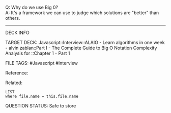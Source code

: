 Q: Why do we use Big 0?  
A: It's a framework we can use to judge which solutions are "better" than others.
<!--ID: 1693658198204-->

---

DECK INFO

TARGET DECK: Javascript::Interview::ALAIO - Learn algorithms in one week - alvin zablan::Part I - The Complete Guide to Big O Notation Complexity Analysis for ::Chapter 1 - Part 1

FILE TAGS: #Javascript #Interview

Reference:

Related:

```dataview
LIST
where file.name = this.file.name
```


QUESTION STATUS: Safe to store